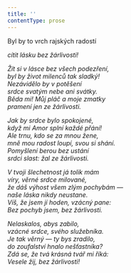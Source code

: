 ```yaml
---
title: ''
contentType: prose
---
```


Byl by to vrch rajských radostí

_cítit lásku bez žárlivosti!_

_Žít si v lásce bez všech podezření,  
byl by život milenců tak sladký!  
Nezávidělo by v potěšení  
srdce svatým nebe ani svátky.  
Běda mi! Můj pláč a moje zmatky  
pramení jen ze žárlivosti._

_Jak by srdce bylo spokojené,  
když mi Amor splní každé přání!  
Ale trnu, kdo se za mnou žene,  
mně mou radost loupí, svou si shání.  
Pomyšlení berou bez ustání  
srdci slast: žal ze žárlivosti._

_V tvoji šlechetnost já tolik mám  
víry, věrné srdce milované,  
že dáš výhost všem zlým pochybám —  
naše láska nikdy neustane.  
Víš, že jsem jí hoden, vzácný pane:  
Bez pochyb jsem, bez žárlivosti._

_Nelaskalos, abys zabilo,  
vzácné srdce, svého služebníka.  
Je tak věrný — ty bys zradilo,  
do zoufalství hnalo nešťastníka?  
Zdá se, že tvá krásná tvář mi říká:  
Vesele žij, bez žárlivosti!_
